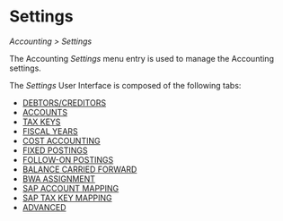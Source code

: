 # Settings

*Accounting > Settings*

The Accounting *Settings* menu entry is used to manage the Accounting settings.

The *Settings* User Interface is composed of the following tabs:

- [DEBTORS/CREDITORS](./02a_DebtorsCreditors.md)
- [ACCOUNTS](./02b_Accounts.md)
- [TAX KEYS](./02c_TaxKeys.md)
- [FISCAL YEARS](./02d_FiscalYears.md)
- [COST ACCOUNTING](./02e_CostAccounting.md)
- [FIXED POSTINGS](./02f_FixedBookings.md)
- [FOLLOW-ON POSTINGS](./02g_FollowOnBookings.md)
- [BALANCE CARRIED FORWARD](./02h_BalanceCarriedForward.md)
- [BWA ASSIGNMENT](./02i_BWAAssignment.md)
- [SAP ACCOUNT MAPPING](./02j_SAPAccountMapping.md)
- [SAP TAX KEY MAPPING](./02k_SAPTaxKeyMapping.md)
- [ADVANCED](./02l_Advanced.md)
